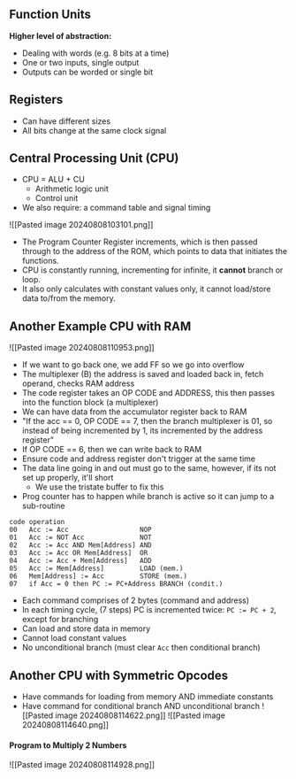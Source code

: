 ## Function Units
**Higher level of abstraction:**
- Dealing with words (e.g. 8 bits at a time)
- One or two inputs, single output
- Outputs can be worded or single bit

## Registers
- Can have different sizes
- All bits change at the same clock signal

## Central Processing Unit (CPU)
- CPU = ALU + CU
	- Arithmetic logic unit
	- Control unit
- We also require: a command table and signal timing

![[Pasted image 20240808103101.png]]
- The Program Counter Register increments, which is then passed through to the address of the ROM, which points to data that initiates the functions. 
- CPU is constantly running, incrementing for infinite, it **cannot**  branch or loop.
- It also only calculates with constant values only, it cannot load/store data to/from the memory.

## Another Example CPU with RAM
![[Pasted image 20240808110953.png]]
- If we want to go back one, we add FF so we go into overflow
- The multiplexer (B) the address is saved and loaded back in, fetch operand, checks RAM address
- The code register takes an OP CODE and ADDRESS, this then passes into the function block (a multiplexer)
- We can have data from the accumulator register back to RAM
- "If the acc == 0, OP CODE == 7, then the branch multiplexer is 01, so instead of being incremented by 1, its incremented by the address register"
- If OP CODE == 6, then we can write back to RAM
- Ensure code and address register don't trigger at the same time
- The data line going in and out must go to the same, however, if its not set up properly, it'll short
	- We use the tristate buffer to fix this
- Prog counter has to happen while branch is active so it can jump to a sub-routine
```
code operation
00   Acc := Acc                  NOP
01   Acc := NOT Acc              NOT
02   Acc := Acc AND Mem[Address] AND
03   Acc := Acc OR Mem[Address]  OR
04   Acc := Acc + Mem[Address]   ADD
05   Acc := Mem[Address]         LOAD (mem.)
06   Mem[Address] := Acc         STORE (mem.)
07   if Acc = 0 then PC := PC+Address BRANCH (condit.)
```
- Each command comprises of 2 bytes (command and address)
- In each timing cycle, (7 steps) PC is incremented twice: `PC := PC + 2`, except for branching
- Can load and store data in memory
- Cannot load constant values
- No unconditional branch (must clear `Acc` then conditional branch)

## Another CPU with Symmetric Opcodes
- Have commands for loading from memory AND immediate constants
- Have command for conditional branch AND unconditional branch
![[Pasted image 20240808114622.png]]
![[Pasted image 20240808114640.png]]
#### Program to Multiply 2 Numbers
![[Pasted image 20240808114928.png]]

